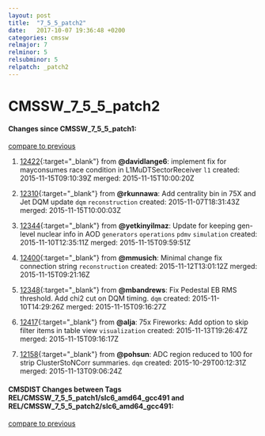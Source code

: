 ```yaml
---
layout: post
title:  "7_5_5_patch2"
date:   2017-10-07 19:36:48 +0200
categories: cmssw
relmajor: 7
relminor: 5
relsubminor: 5
relpatch: _patch2
---
```


# CMSSW_7_5_5_patch2
#### Changes since CMSSW_7_5_5_patch1:

[compare to previous](https://github.com/cms-sw/cmssw/compare/CMSSW_7_5_5_patch1...CMSSW_7_5_5_patch2)



1. [12422](http://github.com/cms-sw/cmssw/pull/12422){:target="_blank"}  from **@davidlange6**: implement fix for mayconsumes race condition in L1MuDTSectorReceiver `l1`  created: 2015-11-15T09:10:39Z merged: 2015-11-15T10:00:20Z

1. [12310](http://github.com/cms-sw/cmssw/pull/12310){:target="_blank"}  from **@rkunnawa**: Add centrality bin in 75X and Jet DQM update `dqm`  `reconstruction`  created: 2015-11-07T18:31:43Z merged: 2015-11-15T10:00:03Z

1. [12344](http://github.com/cms-sw/cmssw/pull/12344){:target="_blank"}  from **@yetkinyilmaz**: Update for keeping gen-level nuclear info in AOD `generators`  `operations`  `pdmv`  `simulation`  created: 2015-11-10T12:35:11Z merged: 2015-11-15T09:59:51Z

1. [12400](http://github.com/cms-sw/cmssw/pull/12400){:target="_blank"}  from **@mmusich**: Minimal change fix connection string `reconstruction`  created: 2015-11-12T13:01:12Z merged: 2015-11-15T09:21:16Z

1. [12348](http://github.com/cms-sw/cmssw/pull/12348){:target="_blank"}  from **@mbandrews**: Fix Pedestal EB RMS threshold. Add chi2 cut on DQM timing. `dqm`  created: 2015-11-10T14:29:26Z merged: 2015-11-15T09:16:27Z

1. [12417](http://github.com/cms-sw/cmssw/pull/12417){:target="_blank"}  from **@alja**:   75x Fireworks: Add option to skip filter items in table view `visualization`  created: 2015-11-13T19:26:47Z merged: 2015-11-15T09:16:17Z

1. [12158](http://github.com/cms-sw/cmssw/pull/12158){:target="_blank"}  from **@pohsun**: ADC region reduced to 100 for strip ClusterStoNCorr summaries. `dqm`  created: 2015-10-29T00:12:31Z merged: 2015-11-13T09:06:24Z

#### CMSDIST Changes between Tags REL/CMSSW_7_5_5_patch1/slc6_amd64_gcc491 and REL/CMSSW_7_5_5_patch2/slc6_amd64_gcc491:

[compare to previous](https://github.com/cms-sw/cmsdist/compare/REL/CMSSW_7_5_5_patch1/slc6_amd64_gcc491...REL/CMSSW_7_5_5_patch2/slc6_amd64_gcc491)


